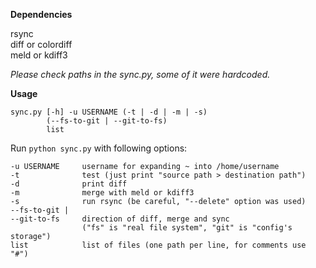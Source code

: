 **Dependencies**

rsync  
diff or colordiff  
meld or kdiff3

*Please check paths in the sync.py, some of it were hardcoded.*

**Usage**

    sync.py [-h] -u USERNAME (-t | -d | -m | -s)
            (--fs-to-git | --git-to-fs)
            list

Run `python sync.py` with following options:

    -u USERNAME     username for expanding ~ into /home/username
    -t              test (just print "source path > destination path")
    -d              print diff
    -m              merge with meld or kdiff3
    -s              run rsync (be careful, "--delete" option was used)
    --fs-to-git |
    --git-to-fs     direction of diff, merge and sync
                    ("fs" is "real file system", "git" is "config's storage")
    list            list of files (one path per line, for comments use "#")